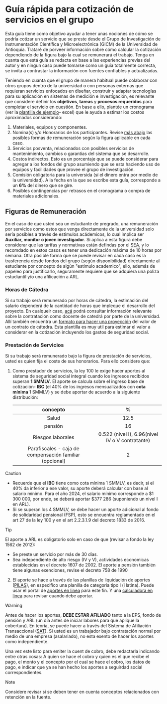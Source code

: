 # Guía rápida para cotización de servicios en el grupo

Esta guía tiene como objetivo ayudar a tener unas nociones de cómo se podría cotizar un servicio que se preste desde el Grupo de Investigación de Instrumentación Científica y Microelectrónica (GICM) de la Universidad de Antioquia. Trataré de porveer información sobre cómo calcular la cotización dependiendo de la figura bajo la cual se remunerará el trabajo. Tenga en cuanta que está guía se redacta en base a las experiencias previas del autor y en ningun caso puede tomarse como un guía totalmente correcta, se invita a contrastar la información con fuentes confiables y actualizadas. 

Teniendo en cuanta que el grupo de manera habitual puede colaborar con otros grupos dentro de la universidad o con personas externas que requieran servicios enfocados en diseñar, construir y adaptar tecnologías para su aplicación en sistemas de medición e investigación, es relevante que considere definir los **objetivos**, **tareas** y **procesos requeridos** para completar el servicio en cuestión. En base a ello, plantée un cronograma (ver la [plantilla de ejemplo](ejemplo-cronograma-presupuesto.xlsx)- excel) que le ayuda a estimar los costos aproximados considerando: 

1. Materiales, equipos y componentes.
2. Nomina(s) y/o Honorarios de los participantes. Revise [más abajo](#figuras-de-remuneración) las posibles formas de remuneración según la figura aplicable en cada caso.
3. Servicios posventa, relacionados con posibles servicios de mantenimiento, cambios o garantias del sistema que se desarrolle.
4. Costos indirectos. Esto es un porcentaje que se puede considerar para agregar a los fondos del grupo asumiendo que se esta haciendo uso de equipos y facilidades que provee el grupo de investigación.
5. Comisión obligatoria para la universida (sí el dinero entra por medio de la universidad). A la fecha en la que se escribe esta guía, corresponde a un **6%** del dinero que se gire.
6. Posibles contingencias por retrasos en el cronograma o compra de materiales adicionales.


## Figuras de Remuneración
En el caso de que usted sea un estudiante de pregrado, una remuneración por servicios como estos que venga directamente de la universidad solo sería posibles a través de estimulos acádemicos, lo cual implica ser **Auxiliar, monitor o joven investigador**. Si aplica a esta figura debe considerar que las tarifas y normativas están defindas por el [SEA][sea-link], y lo recomdado en estos casos es tener una dedicación máxima de 10 horas por semana. Otra posible forma que se puede revisar en cada caso es la trasferencia desde fondos del grupo (según disponibilidad) directamente al estudiante por concepto de algún "estimulo academico", ello, además de papeleo para justificarlo, seguramente requiere que se adquiera una poliza estudiantil y/o una afilicación a ARL.

### Horas de Cátedra
Si su trabajo será remunerado por horas de cátedra, la estimación del salario dependerá de la cantidad de horas que impleque el desarrollo del proyecto. En cualqueir caso, [acá][link-catedra-udea] podrá consultar información relevante sobre la contratación como docente de catedrá por parte de la universidad. Allí también encuentra un [formato para hacer una proyección][link-catedra-formato-contrato] del valor de un contrato de cátedra. Esta plantilla es muy util para estimar el valor a considerar en la cotización incluyendo los gastos de seguridad social. 

### Prestación de Servicios

Si su trabajo será remunerado bajo la figura de prestación de servicios, usted es quien fija el coste de sus honorarios. Para ello considere que: 

1. Como prestador de servicios, la ley 100 le exige hacer aportes al sistema de seguridad social integral cuando los ingresos recibidos superan **1 SMMLV**. El aporte se calcula sobre el ingreso base de cotización- **IBC** (el 40% de los ingresos mensualizados con **cota mínima** 1 SMMLV) y se debe aportar de acuerdo a la siguiente distribución:

    |                        concepto                         |                        %                        |
    | :-----------------------------------------------------: | :---------------------------------------------: |
    |                          Salud                          |                      12.5                       |
    |                         pensión                         |                       16                        |
    |                    Riesgos laborales                    | 0.522 (nivel I), 6.96(nivel IV o V contratante) |
    | Parafiscales - caja de compensación familiar (opcional) |                        2                        |

> [!CAUTION]
> * Recuerde que el **IBC** tiene como cota mínima 1 SMMLV, es decir, si el 40% da inferior a ese valor, su aporte deberá calcular con base al salario mínimo. Para el año 2024, el salario mínimo corresponde a $1 300 000, por ende, se deberá aportar $377 286 (suponiendo un nivel I en ARL).
> * Si se superan los 4 SMMLV, se debe hacer un aporte adicional al fondo de solidaridad pensional (FSP), esto se encuentra reglamentado en el art 27 de la ley 100 y en el art 2.2.3.1.9 del decreto 1833 de 2016.

> [!TIP]
> El aporte a ARL es obligatorio solo en caso de que (revisar a fondo la ley 1562 de 2012):
> - Se preste un servicio por más de 30 días.
> - Sea independiente de alto riesgo (IV y V), actividades economicas establecidas en el decreto 1607 de 2002.
> El aporte a pensión también tiene algunas exenciones, revise el decreto 758 de 1990

2. El aporte se hace a través de las planillas de liquidación de aportes ([PILAS](https://www.minsalud.gov.co/proteccionsocial/Paginas/pila.aspx)), en especifico una planilla de categoria tipo I (i latina). Puede usar el portal de [aportes en linea](https://www.aportesenlinea.com/Home/home.aspx?ReturnUrl=%2f) para este fin. Y una [calculadora en linea](https://corporativo.compensar.com/afiliaciones/calculadora-aportes) para revisar cuando debe aportar.
> [!WARNING]
> Antes de hacer los aportes, **DEBE ESTAR AFILIADO** tanto a la EPS, fondo de pensión y ARL (un día antes de iniciar labores para que aplique la cobertura). En teoría, se puede hacer a través del Sistema de Afiliación Transaccional ([SAT](https://www.minsalud.gov.co/proteccionsocial/Paginas/afiliacion-transaccional-sat.aspx)).
> Si usted es un trabajador bajo contratación normal por medio de una empresa (asalariado), no esta exento de hacer los aportes como independiente.

Una vez este listo para emiter la cuent de cobro, debe redactarla indicando entre otras cosas: A quien se hace el cobro y quien es el que recibe el pago, el monto y el concepto por el cual se hace el cobro, los datos de pago, e indicar que ya se han hecho los aportes a seguirdad social correspondientes.
>[!NOTE]
> Considere revisar si se deben tener en cuenta conceptos relacionados con retención en la fuente. 


[sea-link]: https://www.udea.edu.co/wps/portal/udea/web/inicio/somos-udea/estudiantes/becas-estimulos/estimulos-academicos-sea/!ut/p/z1/zVVNb-IwEP0rcMgxeBLng-wtpIimGwFp-Si5VI5jIKskprEpbX_9GqqutqVAqy7S-hI_682bzDxrjBJ0i5KKPOQLInNekULhWeLc9WO7a5gBRL0w6oAf4Xg8sCadTtdG0x2h7QWm4VsQQT-8AN_B42AURgCAUfK1-J-GDX7cHfZHg2B4cWV-Lh4OLB8-F3-EkByXn6AEJbSSK7lEsxWvJSnWGSMaEPEWLXnJXveCl1y8ACbkOstJJZnQIGWUiMZTQx02KW6SrFwXXOxIf-EGoSTbYa_MqcJ6Q2ylKFcqVZ7xbYqSVeuCSFaTQoM5r0siudj-64rmGZq5aZZRLyO6C6mpW2BhnXjU0M25mc2BWJ5tU9WbZFf-AXf9G3ycoMw8QYBXhT8GDELchdjr20PcC03L3U-xf0NOeTRTHrsHPR5jNH3I2QaNq22bCnTzxTZdnspgmN_M8E4enNgCZxBhz3CGpjsxziuP_638--bYZ5VX5pxV3jyvvPtN-atT808N-PzX_X3iqym2nR-PEt3-92NMVbUoePryPvlVitsLlNRszmpWt9a1Ol5KuRI_NNBgs9m0FpwvCtaivNTgo5AlF6rst0y0KsdqlW3sXHevL587fb0XpO3NaF7ufZ7wc8SmfrP5GwjMciQ!/?1dmy&urile=wcm%3apath%3a/PortalUdeA/asPortalUdeA/asHomeUdeA/asSomosUdeA/Estudiantes/Becas+y+est%21c3%21admulos/Est%21c3%21admulos+acad%21c3%21a9micos+-+SEA/Contenido/asMenuLateral/novedades-sea
[link-catedra-udea]:https://www.udea.edu.co/wps/portal/udea/web/inicio/somos-udea/empleados/talento-humano-salud-bienestar/talento-humano/contratacion-catedra?cmd=redirect&arubalp=12345
[link-catedra-formato-contrato]: https://www.udea.edu.co/wps/wcm/connect/udea/675d2871-f45f-4d94-8ab5-5fe3bfe2d41b/Liquidacio%CC%81n+ca%CC%81tedra+.xlsx?MOD=AJPERES&CVID=nzgYT3-
